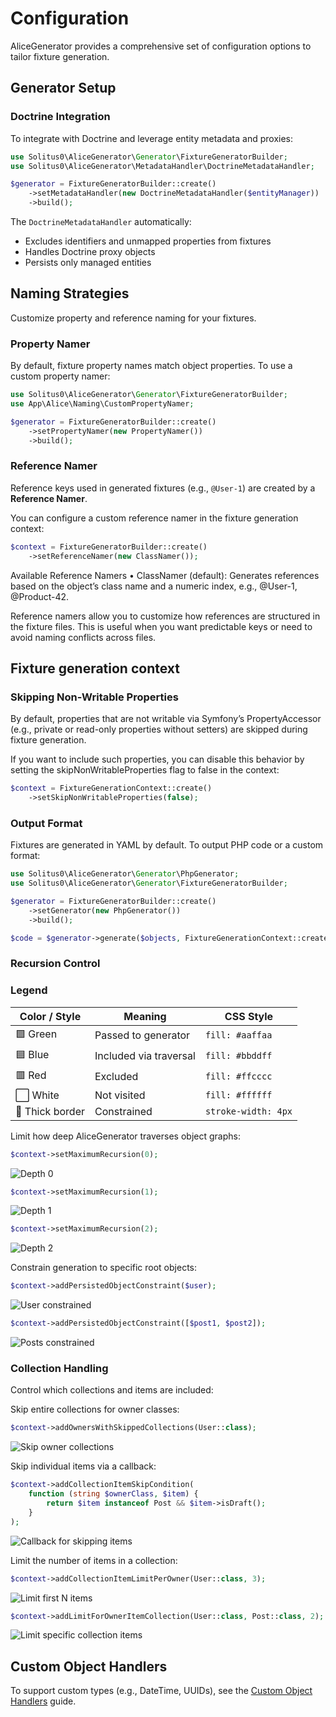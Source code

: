 # Configuration

AliceGenerator provides a comprehensive set of configuration options to tailor fixture generation.

## Generator Setup

### Doctrine Integration

To integrate with Doctrine and leverage entity metadata and proxies:

```php
use Solitus0\AliceGenerator\Generator\FixtureGeneratorBuilder;
use Solitus0\AliceGenerator\MetadataHandler\DoctrineMetadataHandler;

$generator = FixtureGeneratorBuilder::create()
    ->setMetadataHandler(new DoctrineMetadataHandler($entityManager))
    ->build();
```

The `DoctrineMetadataHandler` automatically:
- Excludes identifiers and unmapped properties from fixtures
- Handles Doctrine proxy objects
- Persists only managed entities

## Naming Strategies

Customize property and reference naming for your fixtures.

### Property Namer

By default, fixture property names match object properties. To use a custom property namer:

```php
use Solitus0\AliceGenerator\Generator\FixtureGeneratorBuilder;
use App\Alice\Naming\CustomPropertyNamer;

$generator = FixtureGeneratorBuilder::create()
    ->setPropertyNamer(new PropertyNamer())
    ->build();
```

### Reference Namer

Reference keys used in generated fixtures (e.g., `@User-1`) are created by a **Reference Namer**.

You can configure a custom reference namer in the fixture generation context:

```php
$context = FixtureGeneratorBuilder::create()
    ->setReferenceNamer(new ClassNamer());
```

Available Reference Namers
•	ClassNamer (default): Generates references based on the object’s class name and a numeric index, e.g., @User-1, @Product-42.

Reference namers allow you to customize how references are structured in the fixture files. This is useful when you want predictable keys or need to avoid naming conflicts across files.

## Fixture generation context

### Skipping Non-Writable Properties

By default, properties that are not writable via Symfony’s PropertyAccessor (e.g., private or read-only properties without setters) are skipped during fixture generation.

If you want to include such properties, you can disable this behavior by setting the skipNonWritableProperties flag to false in the context:

```php
$context = FixtureGenerationContext::create()
    ->setSkipNonWritableProperties(false);
```

### Output Format

Fixtures are generated in YAML by default. To output PHP code or a custom format:

```php
use Solitus0\AliceGenerator\Generator\PhpGenerator;
use Solitus0\AliceGenerator\Generator\FixtureGeneratorBuilder;

$generator = FixtureGeneratorBuilder::create()
    ->setGenerator(new PhpGenerator())
    ->build();

$code = $generator->generate($objects, FixtureGenerationContext::create());
```

### Recursion Control

### Legend

| Color / Style   | Meaning                | CSS Style           |
|-----------------|------------------------|---------------------|
| 🟩 Green        | Passed to generator    | `fill: #aaffaa`     |
| 🟦 Blue         | Included via traversal | `fill: #bbddff`     |
| 🟥 Red          | Excluded               | `fill: #ffcccc`     |
| ⬜ White         | Not visited            | `fill: #ffffff`     |
| 🔲 Thick border | Constrained            | `stroke-width: 4px` |

Limit how deep AliceGenerator traverses object graphs:

```php
$context->setMaximumRecursion(0);
```
![Depth 0](images/depth0.png)

```php
$context->setMaximumRecursion(1);
```
![Depth 1](images/depth1.png)

```php
$context->setMaximumRecursion(2);
```
![Depth 2](images/depth2.png)

Constrain generation to specific root objects:

```php
$context->addPersistedObjectConstraint($user);
```
![User constrained](images/constrained_user.png)

```php
$context->addPersistedObjectConstraint([$post1, $post2]);
```
![Posts constrained](images/constrained2x.png)

### Collection Handling

Control which collections and items are included:

Skip entire collections for owner classes:

```php
$context->addOwnersWithSkippedCollections(User::class);
```
![Skip owner collections](images/skip_owner_collections.png)

Skip individual items via a callback:

```php
$context->addCollectionItemSkipCondition(
    function (string $ownerClass, $item) {
        return $item instanceof Post && $item->isDraft();
    }
);
```
![Callback for skipping items](images/callback.png)

Limit the number of items in a collection:

```php
$context->addCollectionItemLimitPerOwner(User::class, 3);
```
![Limit first N items](images/limit3.png)

```php
$context->addLimitForOwnerItemCollection(User::class, Post::class, 2);
```
![Limit specific collection items](images/limit_specific_collection.png)

## Custom Object Handlers

To support custom types (e.g., DateTime, UUIDs), see the [Custom Object Handlers](custom-object-handlers.md) guide.